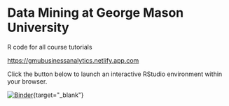 # Data Mining at George Mason University
R code for all course tutorials

<a href = "https://gmubusinessanalytics.netlify.app.com" 
   target = "_blank"> 
 https://gmubusinessanalytics.netlify.app.com
</a>

Click the button below to launch an interactive RStudio environment within your browser. 

[![Binder](https://mybinder.org/badge_logo.svg)](https://mybinder.org/v2/gh/dsvancer/gbus-738-r-tutorials/master?urlpath=rstudio){target="_blank"}
